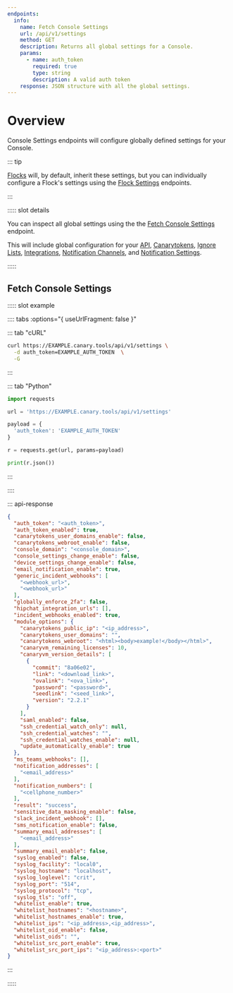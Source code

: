 ```yaml
---
endpoints:
  info:
    name: Fetch Console Settings
    url: /api/v1/settings
    method: GET
    description: Returns all global settings for a Console.
    params:
      - name: auth_token
        required: true
        type: string
        description: A valid auth token
    response: JSON structure with all the global settings.
---
```


# Overview
 
Console Settings endpoints will configure globally defined settings for your Console. 

::: tip 

[Flocks](/guide/terminology.html#flocks) will, by default, inherit these settings, but you
can individually configure a Flock's settings using the [Flock Settings](/flocks-settings/overview.html) endpoints.

:::
  
<APIEndpoints :endpoints="$page.frontmatter.endpoints" :path="$page.regularPath">

::::: slot details

You can inspect all global settings using the the [Fetch Console Settings](#fetch-console-settings) endpoint.

This will include global configuration for your [API](/console-settings/api.html), [Canarytokens](/console-settings/canarytokens.html), [Ignore Lists](/console-settings/ignore-lists.html), [Integrations](/console-settings/integrations.html),
[Notification Channels](/console-settings/notification-channels.html), and [Notification Settings](/console-settings/notification-settings.html).

:::::

</APIEndpoints>

## Fetch Console Settings

<APIDetails :endpoint="$page.frontmatter.endpoints.info">

::::: slot example

:::: tabs :options="{ useUrlFragment: false }"

::: tab "cURL"

``` bash
curl https://EXAMPLE.canary.tools/api/v1/settings \
  -d auth_token=EXAMPLE_AUTH_TOKEN  \
  -G
```

:::

::: tab "Python"

``` python
import requests

url = 'https://EXAMPLE.canary.tools/api/v1/settings'

payload = {
  'auth_token': 'EXAMPLE_AUTH_TOKEN'
}

r = requests.get(url, params=payload)

print(r.json())
```

:::

::::

::: api-response
```json
{
  "auth_token": "<auth_token>",
  "auth_token_enabled": true,
  "canarytokens_user_domains_enable": false,
  "canarytokens_webroot_enable": false,
  "console_domain": "<console_domain>",
  "console_settings_change_enable": false,
  "device_settings_change_enable": false,
  "email_notification_enable": true,
  "generic_incident_webhooks": [
    "<webhook_url>",
    "<webhook_url>"
  ],
  "globally_enforce_2fa": false,
  "hipchat_integration_urls": [],
  "incident_webhooks_enabled": true,
  "module_options": {
    "canarytokens_public_ip": "<ip_address>",
    "canarytokens_user_domains": "",
    "canarytokens_webroot": "<html><body>example!</body></html>",
    "canaryvm_remaining_licenses": 10,
    "canaryvm_version_details": [
      {
        "commit": "8a06e02",
        "link": "<download_link>",
        "ovalink": "<ova_link>",
        "password": "<password>",
        "seedlink": "<seed_link>",
        "version": "2.2.1"
      }
    ],
    "saml_enabled": false,
    "ssh_credential_watch_only": null,
    "ssh_credential_watches": "",
    "ssh_credential_watches_enable": null,
    "update_automatically_enable": true
  },
  "ms_teams_webhooks": [],
  "notification_addresses": [
    "<email_address>"
  ],
  "notification_numbers": [
    "<cellphone_number>"
  ],
  "result": "success",
  "sensitive_data_masking_enable": false,
  "slack_incident_webhook": [],
  "sms_notification_enable": false,
  "summary_email_addresses": [
    "<email_address>"
  ],
  "summary_email_enable": false,
  "syslog_enabled": false,
  "syslog_facility": "local0",
  "syslog_hostname": "localhost",
  "syslog_loglevel": "crit",
  "syslog_port": "514",
  "syslog_protocol": "tcp",
  "syslog_tls": "off",
  "whitelist_enable": true,
  "whitelist_hostnames": "<hostname>",
  "whitelist_hostnames_enable": true,
  "whitelist_ips": "<ip_address>,<ip_address>",
  "whitelist_oid_enable": false,
  "whitelist_oids": "",
  "whitelist_src_port_enable": true,
  "whitelist_src_port_ips": "<ip_address>:<port>"
}
```
:::

:::::

</APIDetails>


